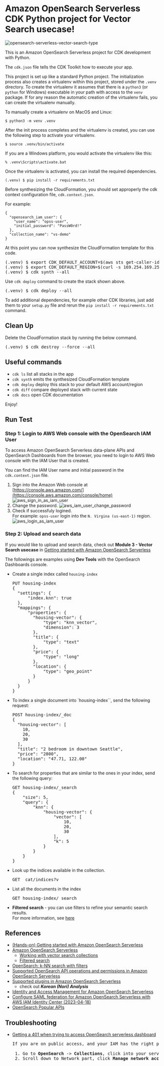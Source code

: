 
# Amazon OpenSearch Serverless CDK Python project for Vector Search usecase!

![opensearch-serverless-vector-search-type](./opensearch-serverless-vector-search-type.svg)

This is an Amazon OpenSearch Serverless project for CDK development with Python.

The `cdk.json` file tells the CDK Toolkit how to execute your app.

This project is set up like a standard Python project.  The initialization
process also creates a virtualenv within this project, stored under the `.venv`
directory.  To create the virtualenv it assumes that there is a `python3`
(or `python` for Windows) executable in your path with access to the `venv`
package. If for any reason the automatic creation of the virtualenv fails,
you can create the virtualenv manually.

To manually create a virtualenv on MacOS and Linux:

```
$ python3 -m venv .venv
```

After the init process completes and the virtualenv is created, you can use the following
step to activate your virtualenv.

```
$ source .venv/bin/activate
```

If you are a Windows platform, you would activate the virtualenv like this:

```
% .venv\Scripts\activate.bat
```

Once the virtualenv is activated, you can install the required dependencies.

```
(.venv) $ pip install -r requirements.txt
```

Before synthesizing the CloudFormation, you should set approperly the cdk context configuration file, `cdk.context.json`.

For example:

```
{
  "opensearch_iam_user": {
    "user_name": "opss-user",
    "initial_password": "PassW0rd!"
  },
  "collection_name": "vs-demo"
}
```

At this point you can now synthesize the CloudFormation template for this code.

<pre>
(.venv) $ export CDK_DEFAULT_ACCOUNT=$(aws sts get-caller-identity --query Account --output text)
(.venv) $ export CDK_DEFAULT_REGION=$(curl -s 169.254.169.254/latest/dynamic/instance-identity/document | jq -r .region)
(.venv) $ cdk synth --all
</pre>

Use `cdk deploy` command to create the stack shown above.

<pre>
(.venv) $ cdk deploy --all
</pre>

To add additional dependencies, for example other CDK libraries, just add
them to your `setup.py` file and rerun the `pip install -r requirements.txt`
command.

## Clean Up

Delete the CloudFormation stack by running the below command.

<pre>
(.venv) $ cdk destroy --force --all
</pre>

## Useful commands

 * `cdk ls`          list all stacks in the app
 * `cdk synth`       emits the synthesized CloudFormation template
 * `cdk deploy`      deploy this stack to your default AWS account/region
 * `cdk diff`        compare deployed stack with current state
 * `cdk docs`        open CDK documentation

Enjoy!

## Run Test

### Step 1: Login to AWS Web console with the OpenSearch IAM User

To access Amazon OpenSearch Serverless data-plane APIs and OpenSearch Dashboards from the browser, you need to login to AWS Web console with the IAM User that is created.

You can find the IAM User name and initial password in the `cdk.context.json` file.

1. Sign into the Amazon Web console at [https://console.aws.amazon.com/](https://console.aws.amazon.com/console/home)
   ![aws_sign_in_as_iam_user](./assets/aws_sign_in_as_iam_user.png)
2. Change the password.
   ![aws_iam_user_change_password](./assets/aws_iam_user_change_password.png)
3. Check if successfuly logined.<br/>
   For example: `opss-user` login into the `N. Virgina (us-east-1)` region.
   ![aws_login_as_iam_user](./assets/aws_login_as_iam_user.png)

### Step 2: Upload and search data

If you would like to upload and search data, check out **Module 3 - Vector Search usecase** in [Getting started with Amazon OpenSearch Serverless](https://catalog.us-east-1.prod.workshops.aws/workshops/f8d2c175-634d-4c5d-94cb-d83bbc656c6a/en-US)

The followings are examples using **Dev Tools** with the OpenSearch Dashboards console.

* Create a single index called `housing-index`
  <pre>
  PUT housing-index
  {
    "settings": {
        "index.knn": true
    },
    "mappings": {
        "properties": {
          "housing-vector": {
              "type": "knn_vector",
              "dimension": 3
          },
          "title": {
              "type": "text"
          },
          "price": {
              "type": "long"
          },
          "location": {
              "type": "geo_point"
          }
        }
    }
  }
  </pre>

* To index a single document into `housing-index``, send the following request:
  <pre>
  POST housing-index/_doc
  {
    "housing-vector": [
      10,
      20,
      30
    ],
    "title": "2 bedroom in downtown Seattle",
    "price": "2800",
    "location": "47.71, 122.00"
  }
  </pre>

* To search for properties that are similar to the ones in your index, send the following query:
  <pre>
  GET housing-index/_search
  {
      "size": 5,
      "query": {
          "knn": {
              "housing-vector": {
                  "vector": [
                      10,
                      20,
                      30
                  ],
                  "k": 5
              }
          }
      }
  }
  </pre>

* Look up the indices available in the collection.
  <pre>
  GET _cat/indices?v
  </pre>

* List all the documents in the index
  <pre>
  GET housing-index/_search
  </pre>

* **Filtered search** - you can use filters to refine your semantic search results.<br/>
  For more information, see [here](https://docs.aws.amazon.com/opensearch-service/latest/developerguide/serverless-vector-search.html#serverless-vector-filter)


## References

 * [(Hands-on) Getting started with Amazon OpenSearch Serverless](https://catalog.us-east-1.prod.workshops.aws/workshops/f8d2c175-634d-4c5d-94cb-d83bbc656c6a/en-US)
 * [Amazon OpenSearch Serverless](https://docs.aws.amazon.com/opensearch-service/latest/developerguide/serverless.html)
   * [Working with vector search collections](https://docs.aws.amazon.com/opensearch-service/latest/developerguide/serverless-vector-search.html)
   * [Filtered search](https://docs.aws.amazon.com/opensearch-service/latest/developerguide/serverless-vector-search.html#serverless-vector-filter)
 * [OpenSearch: k-NN search with filters](https://opensearch.org/docs/latest/search-plugins/knn/filter-search-knn/)
 * [Supported OpenSearch API operations and permissions in Amazon OpenSearch Serverless](https://docs.aws.amazon.com/opensearch-service/latest/developerguide/serverless-genref.html#serverless-operations)
 * [Supported plugins in Amazon OpenSearch Serverless](https://docs.aws.amazon.com/opensearch-service/latest/developerguide/serverless-genref.html#serverless-plugins)
   * check out ***Korean (Nori) Analysis***
 * [Identity and Access Management for Amazon OpenSearch Serverless](https://docs.aws.amazon.com/opensearch-service/latest/developerguide/security-iam-serverless.html)
 * [Configure SAML federation for Amazon OpenSearch Serverless with AWS IAM Identity Center (2023-04-18)](https://aws.amazon.com/blogs/big-data/configure-saml-federation-for-amazon-opensearch-serverless-with-aws-iam-identity-center/)
 * [OpenSearch Popular APIs](https://opensearch.org/docs/latest/opensearch/popular-api/)

## Troubleshooting
 * [Getting a 401 when trying to access OpenSearch serverless dashboard](https://repost.aws/questions/QUrOZGnwlHRMSLQoSePGuShg/getting-a-401-when-trying-to-access-opensearch-serverless-dashboard)
   <pre>
   If you are on public access, and your IAM has the right permission but you still cannot access dashboard, check if you have enabled "Access to Opensearch Dashboards", which is disabled by default. Here is how:

    1. Go to <b>OpenSearch</b> -> <b>Collections</b>, click into your serverless collection.
    2. Scroll down to Network part, click <b>Manage network access</b> -> click into network policy name, choose edit, scroll to the very bottom and click <b>"Enable access to OpenSearch Dashboards"</b>, put your filters in.
   </pre>
